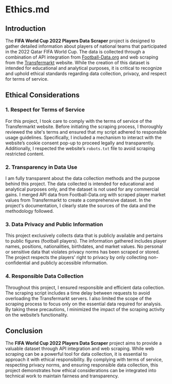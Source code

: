 # Ethics.md

## Introduction

The **FIFA World Cup 2022 Players Data Scraper** project is designed to gather detailed information about players of national teams that participated in the 2022 Qatar FIFA World Cup. The data is collected through a combination of API integration from [Football-Data.org](https://www.football-data.org) and web scraping from the [Transfermarkt](https://www.transfermarkt.com/spieler-statistik/wertvollstespieler/marktwertetop) website. While the creation of this dataset is intended for educational and analytical purposes, it is critical to recognize and uphold ethical standards regarding data collection, privacy, and respect for terms of service.

## Ethical Considerations

### 1. **Respect for Terms of Service**
For this project, I took care to comply with the terms of service of the Transfermarkt website. Before initiating the scraping process, I thoroughly reviewed the site's terms and ensured that my script adhered to responsible usage guidelines. Specifically, I included a mechanism to interact with the website’s cookie consent pop-up to proceed legally and transparently. Additionally, I respected the website’s `robots.txt` file to avoid scraping restricted content.

### 2. **Transparency in Data Use**
I am fully transparent about the data collection methods and the purpose behind this project. The data collected is intended for educational and analytical purposes only, and the dataset is not used for any commercial gains. I merged API data from Football-Data.org with scraped player market values from Transfermarkt to create a comprehensive dataset. In the project's documentation, I clearly state the sources of the data and the methodology followed.

### 3. **Data Privacy and Public Information**
This project exclusively collects data that is publicly available and pertains to public figures (football players). The information gathered includes player names, positions, nationalities, birthdates, and market values. No personal or sensitive data that violates privacy norms has been scraped or stored. The project respects the players' right to privacy by only collecting non-confidential and publicly accessible information.

### 4. **Responsible Data Collection**
Throughout this project, I ensured responsible and efficient data collection. The scraping script includes a time delay between requests to avoid overloading the Transfermarkt servers. I also limited the scope of the scraping process to focus only on the essential data required for analysis. By taking these precautions, I minimized the impact of the scraping activity on the website’s functionality.

## Conclusion

The **FIFA World Cup 2022 Players Data Scraper** project aims to provide a valuable dataset through API integration and web scraping. While web scraping can be a powerful tool for data collection, it is essential to approach it with ethical responsibility. By complying with terms of service, respecting privacy norms, and ensuring responsible data collection, this project demonstrates how ethical considerations can be integrated into technical work to maintain fairness and transparency.
